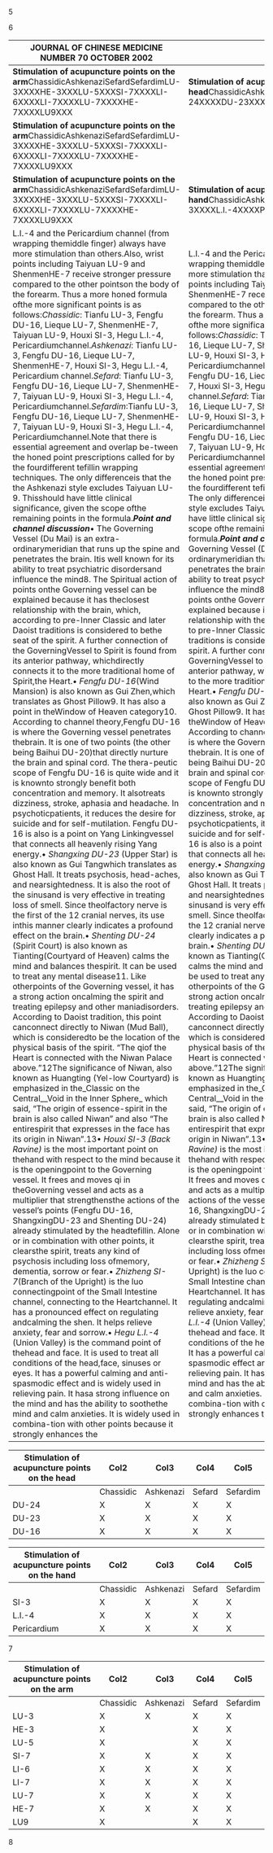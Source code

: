 5


6


|JOURNAL OF CHINESE MEDICINE NUMBER 70 OCTOBER 2002|Col2|
|---|---|
|**Stimulation of acupuncture points on the arm**ChassidicAshkenaziSefardSefardimLU-3XXXXHE-3XXXLU-5XXXSI-7XXXXLI-6XXXXLI-7XXXXLU-7XXXXHE-7XXXXLU9XXX|**Stimulation of acupuncture points on the head**ChassidicAshkenaziSefardSefardimDU-24XXXXDU-23XXXXDU-16XXXX|
|**Stimulation of acupuncture points on the arm**ChassidicAshkenaziSefardSefardimLU-3XXXXHE-3XXXLU-5XXXSI-7XXXXLI-6XXXXLI-7XXXXLU-7XXXXHE-7XXXXLU9XXX||
|**Stimulation of acupuncture points on the arm**ChassidicAshkenaziSefardSefardimLU-3XXXXHE-3XXXLU-5XXXSI-7XXXXLI-6XXXXLI-7XXXXLU-7XXXXHE-7XXXXLU9XXX|**Stimulation of acupuncture points on the hand**ChassidicAshkenaziSefardSefardimSI-3XXXXL.I.-4XXXXPericardiumXXXX|
|L.I.-4 and the Pericardium channel (from wrapping themiddle finger) always have more stimulation than others.Also, wrist points including Taiyuan LU-9 and ShenmenHE-7 receive stronger pressure compared to the other pointson the body of the forearm. Thus a more honed formula ofthe more significant points is as follows:_Chassidic_: Tianfu LU-3, Fengfu DU-16, Lieque LU-7, ShenmenHE-7, Taiyuan LU-9, Houxi SI-3, Hegu L.I.-4, Pericardiumchannel._Ashkenazi_: Tianfu LU-3, Fengfu DU-16, Lieque LU-7, ShenmenHE-7, Houxi SI-3, Hegu L.I.-4, Pericardium channel._Sefard_: Tianfu LU-3, Fengfu DU-16, Lieque LU-7, ShenmenHE-7, Taiyuan LU-9, Houxi SI-3, Hegu L.I.-4, Pericardiumchannel._Sefardim_:Tianfu LU-3, Fengfu DU-16, Lieque LU-7, ShenmenHE-7, Taiyuan LU-9, Houxi SI-3, Hegu L.I.-4, Pericardiumchannel.Note that there is essential agreement and overlap be-tween the honed point prescriptions called for by the fourdifferent tefillin wrapping techniques. The only differenceis that the the Ashkenazi style excludes Taiyuan LU-9. Thisshould have little clinical significance, given the scope ofthe remaining points in the formula.**_Point and channel discussion_**• The Governing Vessel (Du Mai) is an extra-ordinarymeridian that runs up the spine and penetrates the brain. Itis well known for its ability to treat psychiatric disordersand influence the mind8. The Spiritual action of points onthe Governing vessel can be explained because it has theclosest relationship with the brain, which, according to pre-Inner Classic and later Daoist traditions is considered to bethe seat of the spirit. A further connection of the GoverningVessel to Spirit is found from its anterior pathway, whichdirectly connects it to the more traditional home of Spirit,the Heart.• _Fengfu DU-16_(Wind Mansion) is also known as Gui Zhen,which translates as Ghost Pillow9. It has also a point in theWindow of Heaven category10. According to channel theory,Fengfu DU-16 is where the Governing vessel penetrates thebrain. It is one of two points (the other being Baihui DU-20)that directly nurture the brain and spinal cord. The thera-peutic scope of Fengfu DU-16 is quite wide and it is knownto strongly benefit both concentration and memory. It alsotreats dizziness, stroke, aphasia and headache. In psychoticpatients, it reduces the desire for suicide and for self-mutilation. Fengfu DU-16 is also is a point on Yang Linkingvessel that connects all heavenly rising Yang energy.• _Shangxing DU-23_ (Upper Star) is also known as Gui Tangwhich translates as Ghost Hall. It treats psychosis, head-aches, and nearsightedness. It is also the root of the sinusand is very effective in treating loss of smell. Since theolfactory nerve is the first of the 12 cranial nerves, its use inthis manner clearly indicates a profound effect on the brain.• _Shenting DU-24_ (Spirit Court) is also known as Tianting(Courtyard of Heaven) calms the mind and balances thespirit. It can be used to treat any mental disease11. Like otherpoints of the Governing vessel, it has a strong action oncalming the spirit and treating epilepsy and other maniadisorders. According to Daoist tradition, this point canconnect directly to Niwan (Mud Ball), which is consideredto be the location of the physical basis of the spirit. “The qiof the Heart is connected with the Niwan Palace above.”12The significance of Niwan, also known as Huangting (Yel-low Courtyard) is emphasized in the_Classic on the Central__Void in the Inner Sphere_ which said, “The origin of essence-spirit in the brain is also called Niwan” and also “The entirespirit that expresses in the face has its origin in Niwan”.13• _Houxi SI-3 (Back Ravine)_ is the most important point on thehand with respect to the mind because it is the openingpoint to the Governing vessel. It frees and moves qi in theGoverning vessel and acts as a multiplier that strengthensthe actions of the vessel’s points (Fengfu DU-16, ShangxingDU-23 and Shenting DU-24) already stimulated by the headtefillin. Alone or in combination with other points, it clearsthe spirit, treats any kind of psychosis including loss ofmemory, dementia, sorrow or fear.• _Zhizheng SI-7_(Branch of the Upright) is the luo connectingpoint of the Small Intestine channel, connecting to the Heartchannel. It has a pronounced effect on regulating andcalming the shen. It helps relieve anxiety, fear and sorrow.• _Hegu L.I.-4_ (Union Valley) is the command point of thehead and face. It is used to treat all conditions of the head,face, sinuses or eyes. It has a powerful calming and anti-spasmodic effect and is widely used in relieving pain. It hasa strong influence on the mind and has the ability to soothethe mind and calm anxieties. It is widely used in combina-tion with other points because it strongly enhances the|L.I.-4 and the Pericardium channel (from wrapping themiddle finger) always have more stimulation than others.Also, wrist points including Taiyuan LU-9 and ShenmenHE-7 receive stronger pressure compared to the other pointson the body of the forearm. Thus a more honed formula ofthe more significant points is as follows:_Chassidic_: Tianfu LU-3, Fengfu DU-16, Lieque LU-7, ShenmenHE-7, Taiyuan LU-9, Houxi SI-3, Hegu L.I.-4, Pericardiumchannel._Ashkenazi_: Tianfu LU-3, Fengfu DU-16, Lieque LU-7, ShenmenHE-7, Houxi SI-3, Hegu L.I.-4, Pericardium channel._Sefard_: Tianfu LU-3, Fengfu DU-16, Lieque LU-7, ShenmenHE-7, Taiyuan LU-9, Houxi SI-3, Hegu L.I.-4, Pericardiumchannel._Sefardim_:Tianfu LU-3, Fengfu DU-16, Lieque LU-7, ShenmenHE-7, Taiyuan LU-9, Houxi SI-3, Hegu L.I.-4, Pericardiumchannel.Note that there is essential agreement and overlap be-tween the honed point prescriptions called for by the fourdifferent tefillin wrapping techniques. The only differenceis that the the Ashkenazi style excludes Taiyuan LU-9. Thisshould have little clinical significance, given the scope ofthe remaining points in the formula.**_Point and channel discussion_**• The Governing Vessel (Du Mai) is an extra-ordinarymeridian that runs up the spine and penetrates the brain. Itis well known for its ability to treat psychiatric disordersand influence the mind8. The Spiritual action of points onthe Governing vessel can be explained because it has theclosest relationship with the brain, which, according to pre-Inner Classic and later Daoist traditions is considered to bethe seat of the spirit. A further connection of the GoverningVessel to Spirit is found from its anterior pathway, whichdirectly connects it to the more traditional home of Spirit,the Heart.• _Fengfu DU-16_(Wind Mansion) is also known as Gui Zhen,which translates as Ghost Pillow9. It has also a point in theWindow of Heaven category10. According to channel theory,Fengfu DU-16 is where the Governing vessel penetrates thebrain. It is one of two points (the other being Baihui DU-20)that directly nurture the brain and spinal cord. The thera-peutic scope of Fengfu DU-16 is quite wide and it is knownto strongly benefit both concentration and memory. It alsotreats dizziness, stroke, aphasia and headache. In psychoticpatients, it reduces the desire for suicide and for self-mutilation. Fengfu DU-16 is also is a point on Yang Linkingvessel that connects all heavenly rising Yang energy.• _Shangxing DU-23_ (Upper Star) is also known as Gui Tangwhich translates as Ghost Hall. It treats psychosis, head-aches, and nearsightedness. It is also the root of the sinusand is very effective in treating loss of smell. Since theolfactory nerve is the first of the 12 cranial nerves, its use inthis manner clearly indicates a profound effect on the brain.• _Shenting DU-24_ (Spirit Court) is also known as Tianting(Courtyard of Heaven) calms the mind and balances thespirit. It can be used to treat any mental disease11. Like otherpoints of the Governing vessel, it has a strong action oncalming the spirit and treating epilepsy and other maniadisorders. According to Daoist tradition, this point canconnect directly to Niwan (Mud Ball), which is consideredto be the location of the physical basis of the spirit. “The qiof the Heart is connected with the Niwan Palace above.”12The significance of Niwan, also known as Huangting (Yel-low Courtyard) is emphasized in the_Classic on the Central__Void in the Inner Sphere_ which said, “The origin of essence-spirit in the brain is also called Niwan” and also “The entirespirit that expresses in the face has its origin in Niwan”.13• _Houxi SI-3 (Back Ravine)_ is the most important point on thehand with respect to the mind because it is the openingpoint to the Governing vessel. It frees and moves qi in theGoverning vessel and acts as a multiplier that strengthensthe actions of the vessel’s points (Fengfu DU-16, ShangxingDU-23 and Shenting DU-24) already stimulated by the headtefillin. Alone or in combination with other points, it clearsthe spirit, treats any kind of psychosis including loss ofmemory, dementia, sorrow or fear.• _Zhizheng SI-7_(Branch of the Upright) is the luo connectingpoint of the Small Intestine channel, connecting to the Heartchannel. It has a pronounced effect on regulating andcalming the shen. It helps relieve anxiety, fear and sorrow.• _Hegu L.I.-4_ (Union Valley) is the command point of thehead and face. It is used to treat all conditions of the head,face, sinuses or eyes. It has a powerful calming and anti-spasmodic effect and is widely used in relieving pain. It hasa strong influence on the mind and has the ability to soothethe mind and calm anxieties. It is widely used in combina-tion with other points because it strongly enhances the|


|Stimulation of acupuncture points on the head|Col2|Col3|Col4|Col5|
|---|---|---|---|---|
||Chassidic|Ashkenazi|Sefard|Sefardim|
|DU-24|X|X|X|X|
|DU-23|X|X|X|X|
|DU-16|X|X|X|X|


|Stimulation of acupuncture points on the hand|Col2|Col3|Col4|Col5|
|---|---|---|---|---|
||Chassidic|Ashkenazi|Sefard|Sefardim|
|SI-3|X|X|X|X|
|L.I.-4|X|X|X|X|
|Pericardium|X|X|X|X|


7


|Stimulation of acupuncture points on the arm|Col2|Col3|Col4|Col5|
|---|---|---|---|---|
||Chassidic|Ashkenazi|Sefard|Sefardim|
|LU-3|X|X|X|X|
|HE-3|X||X|X|
|LU-5|X||X|X|
|SI-7|X|X|X|X|
|LI-6|X|X|X|X|
|LI-7|X|X|X|X|
|LU-7|X|X|X|X|
|HE-7|X|X|X|X|
|LU9|X||X|X|


8


